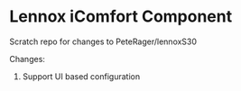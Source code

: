 # Lennox iComfort Component

Scratch repo for changes to PeteRager/lennoxS30

Changes:
1. Support UI based configuration